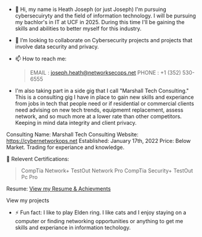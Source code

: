 - 👋 Hi, my name is Heath Joseph (or just Joseph)
I'm pursuing cybersecuiryty and the field of information technology. I will be pursuing my bachlor's in IT at UCF in 2025.
During this time I'll be gaining the skills and abilities to better myself for this industry.

- 💞️ I’m looking to collaborate on Cybersecurity projects and projects that involve data security and privacy. 
- 📫 How to reach me:
  >EMAIL : joseph.heath@networksecops.net
  >PHONE : +1 (352) 530-6555

- I'm also taking part in a side gig that I call "Marshall Tech Consulting." 
This is a consulting gig I have in place to gain new skills and experiance
from jobs in tech that people need or if residential or commercial clients
need advising on new tech trends, equipmemt replacement, assess network, and so much 
more at a lower rate than other competitors. Keeping in mind data integrity and client privacy. 

Consulting Name: Marshall Tech Consulting
Website: https://cybernetworkops.net
Established: January 17th, 2022
Price: Below Market. Trading for experiance and knowledge. 

📄 Relevent Certifications: 
>CompTia Network+
>TestOut Network Pro
>CompTia Security+
>TestOut Pc Pro 


  Resume:
 [View my Resume & Achievments](https://github.com/baowulf-hunter20/baowulf-hunter20/blob/main/Joseph's%20Resume%20-%20May%202024-1.pdf)

View my projects

- ⚡ Fun fact: I like to play Elden ring. I like cats and I enjoy staying on a computer or finding networking opportunities
  or anything to get me skills and experiance in information techology.


<!---
